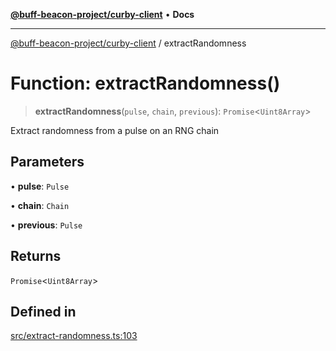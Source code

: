 [**@buff-beacon-project/curby-client**](../index.md) • **Docs**

***

[@buff-beacon-project/curby-client](../index.md) / extractRandomness

# Function: extractRandomness()

> **extractRandomness**(`pulse`, `chain`, `previous`): `Promise`\<`Uint8Array`\>

Extract randomness from a pulse on an RNG chain

## Parameters

• **pulse**: `Pulse`

• **chain**: `Chain`

• **previous**: `Pulse`

## Returns

`Promise`\<`Uint8Array`\>

## Defined in

[src/extract-randomness.ts:103](https://github.com/buff-beacon-project/curby-js-client/blob/ce0e851c9bd9e50ac8f84d3519f029bd8ad289d0/src/extract-randomness.ts#L103)
